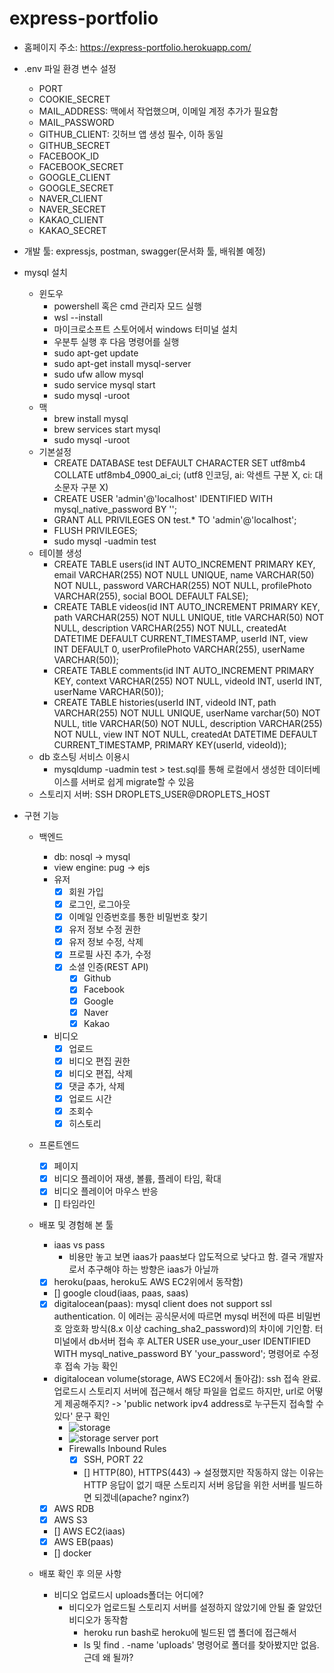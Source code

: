 # express-portfolio

- 홈페이지 주소: <https://express-portfolio.herokuapp.com/>

- .env 파일 환경 변수 설정
  - PORT
  - COOKIE_SECRET
  - MAIL_ADDRESS: 맥에서 작업했으며, 이메일 계정 추가가 필요함
  - MAIL_PASSWORD
  - GITHUB_CLIENT: 깃허브 앱 생성 필수, 이하 동일
  - GITHUB_SECRET
  - FACEBOOK_ID
  - FACEBOOK_SECRET
  - GOOGLE_CLIENT
  - GOOGLE_SECRET
  - NAVER_CLIENT
  - NAVER_SECRET
  - KAKAO_CLIENT
  - KAKAO_SECRET

- 개발 툴: expressjs, postman, swagger(문서화 툴, 배워볼 예정)

- mysql 설치

  - 윈도우
    - powershell 혹은 cmd 관리자 모드 실행
    - wsl --install
    - 마이크로소프트 스토어에서 windows 터미널 설치
    - 우분투 실행 후 다음 명령어를 실행
    - sudo apt-get update
    - sudo apt-get install mysql-server
    - sudo ufw allow mysql
    - sudo service mysql start
    - sudo mysql -uroot
  - 맥
    - brew install mysql
    - brew services start mysql
    - sudo mysql -uroot
  - 기본설정
    - CREATE DATABASE test DEFAULT CHARACTER SET utf8mb4 COLLATE utf8mb4_0900_ai_ci; (utf8 인코딩, ai: 악센트 구분 X, ci: 대소문자 구분 X)
    - CREATE USER 'admin'@'localhost' IDENTIFIED WITH mysql_native_password BY '';
    - GRANT ALL PRIVILEGES ON test.\* TO 'admin'@'localhost';
    - FLUSH PRIVILEGES;
    - sudo mysql -uadmin test
  - 테이블 생성
    - CREATE TABLE users(id INT AUTO_INCREMENT PRIMARY KEY, email VARCHAR(255) NOT NULL UNIQUE, name VARCHAR(50) NOT NULL, password VARCHAR(255) NOT NULL, profilePhoto VARCHAR(255), social BOOL DEFAULT FALSE);
    - CREATE TABLE videos(id INT AUTO_INCREMENT PRIMARY KEY, path VARCHAR(255) NOT NULL UNIQUE, title VARCHAR(50) NOT NULL, description VARCHAR(255) NOT NULL, createdAt DATETIME DEFAULT CURRENT_TIMESTAMP, userId INT, view INT DEFAULT 0, userProfilePhoto VARCHAR(255), userName VARCHAR(50));
    - CREATE TABLE comments(id INT AUTO_INCREMENT PRIMARY KEY, context VARCHAR(255) NOT NULL, videoId INT, userId INT, userName VARCHAR(50));
    - CREATE TABLE histories(userId INT, videoId INT, path VARCHAR(255) NOT NULL UNIQUE, userName varchar(50) NOT NULL, title VARCHAR(50) NOT NULL, description VARCHAR(255) NOT NULL, view INT NOT NULL, createdAt DATETIME DEFAULT CURRENT_TIMESTAMP, PRIMARY KEY(userId, videoId));
  - db 호스팅 서비스 이용시
    - mysqldump -uadmin test > test.sql를 통해 로컬에서 생성한 데이터베이스를 서버로 쉽게 migrate할 수 있음
  - 스토리지 서버: SSH DROPLETS_USER@DROPLETS_HOST

- 구현 기능
  - 백엔드
    - db: nosql -> mysql
    - view engine: pug -> ejs
    - 유저
      - [x] 회원 가입
      - [x] 로그인, 로그아웃
      - [x] 이메일 인증번호를 통한 비밀번호 찾기
      - [x] 유저 정보 수정 권한
      - [x] 유저 정보 수정, 삭제
      - [x] 프로필 사진 추가, 수정
      - [x] 소셜 인증(REST API)
        - [x] Github
        - [x] Facebook
        - [x] Google
        - [x] Naver
        - [x] Kakao

    - 비디오
      - [x] 업로드
      - [x] 비디오 편집 권한
      - [x] 비디오 편집, 삭제
      - [x] 댓글 추가, 삭제
      - [x] 업로드 시간
      - [x] 조회수
      - [x] 히스토리

  - 프론트엔드
    - [x] 페이지
    - [x] 비디오 플레이어 재생, 볼륨, 플레이 타임, 확대
    - [x] 비디오 플레이어 마우스 반응
    - [] 타임라인

  - 배포 및 경험해 본 툴
    - iaas vs pass
      - 비용만 놓고 보면 iaas가 paas보다 압도적으로 낮다고 함. 결국 개발자로서 추구해야 하는 방향은 iaas가 아닐까
    - [x] heroku(paas, heroku도 AWS EC2위에서 동작함)
    - [] google cloud(iaas, paas, saas)
    - [x] digitalocean(paas): mysql client does not support ssl authentication. 이 에러는 공식문서에 따르면 mysql 버전에 따른 비밀번호 암호화 방식(8.x 이상 caching_sha2_password)의 차이에 기인함. 터미널에서 db서버 접속 후 ALTER USER use_your_user IDENTIFIED WITH mysql_native_password BY 'your_password'; 명령어로 수정 후 접속 가능 확인
    - digitalocean volume(storage, AWS EC2에서 돌아감): ssh 접속 완료. 업로드시 스토리지 서버에 접근해서 해당 파일을 업로드 하지만, url로 어떻게 제공해주지? -> 'public network ipv4 address로 누구든지 접속할 수 있다' 문구 확인
      - ![storage](https://user-images.githubusercontent.com/59950687/229384658-891519f8-1435-49e6-ae1c-9e8085f5423b.png)
      - ![storage server port](https://user-images.githubusercontent.com/59950687/229408382-f5949cc0-378c-4f70-bed0-5781a791dabb.png)
      - Firewalls Inbound Rules
        - [x] SSH, PORT 22
        - [] HTTP(80), HTTPS(443) -> 설정했지만 작동하지 않는 이유는 HTTP 응답이 없기 때문 스토리지 서버 응답을 위한 서버를 빌드하면 되겠네(apache? nginx?)
    - [x] AWS RDB
    - [x] AWS S3
    - [] AWS EC2(iaas)
    - [x] AWS EB(paas)
    - [] docker

  - 배포 확인 후 의문 사항
    - 비디오 업로드시 uploads폴더는 어디에?
      - 비디오가 업로드될 스토리지 서버를 설정하지 않았기에 안될 줄 알았던 비디오가 동작함
        - heroku run bash로 heroku에 빌드된 앱 폴더에 접근해서
        - ls 및 find . -name 'uploads' 명령어로 폴더를 찾아봤지만 없음. 근데 왜 될까?
